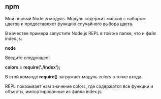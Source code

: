 ## npm
Мой первый Node.js модуль. Модуль содержит массив с набором цветов и предоставляет функцию случайного выбора цвета.

В качестве примера запустите Node.js REPL в той же папке, что и файл index.js:

**node**

Введите следующее:

**colors = require('./index');**

В этой команде **require()** загружает модуль colors в точке входа.

REPL показывает нам значение colors, где содержатся все функции и объекты, импортированные из файла index.js.
